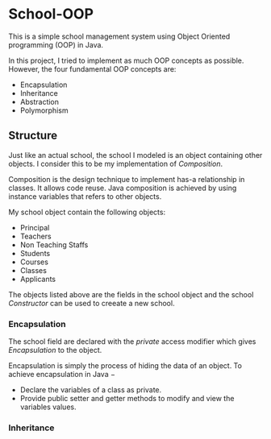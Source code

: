 # School-OOP
This is a simple school management system using Object Oriented programming (OOP) in Java.

In this project, I tried to implement as much OOP concepts as possible. However, the four fundamental OOP concepts are:

* Encapsulation
* Inheritance
* Abstraction
* Polymorphism

## Structure
Just like an actual school, the school I modeled is an object containing other objects. I consider this to be my implementation of *Composition*.

Composition is the design technique to implement has-a relationship in classes. It allows code reuse. 
Java composition is achieved by using instance variables that refers to other objects.

My school object contain the following objects:

* Principal
* Teachers
* Non Teaching Staffs
* Students
* Courses
* Classes
* Applicants

The objects listed above are the fields in the school object and the school *Constructor* can be used to creeate a new school.

### Encapsulation
The school field are declared with the *private* access modifier which gives *Encapsulation* to the object.

Encapsulation is simply the process of hiding the data of an object.
To achieve encapsulation in Java −

* Declare the variables of a class as private.
* Provide public setter and getter methods to modify and view the variables values.

### Inheritance
